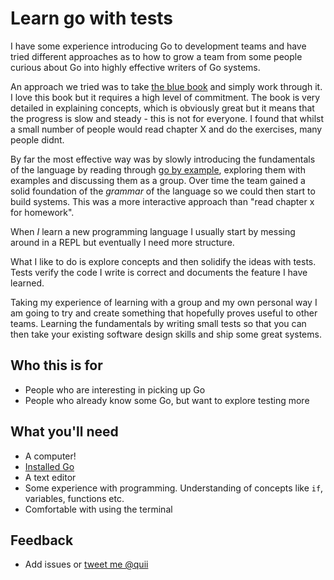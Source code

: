 # Learn go with tests

I have some experience introducing Go to development teams and have tried different approaches as to how to grow a team from some people curious about Go into highly effective writers of Go systems.

An approach we tried was to take [the blue book](https://www.amazon.co.uk/Programming-Language-Addison-Wesley-Professional-Computing/dp/0134190440) and simply work through it. I love this book but it requires a high level of commitment. The book is very detailed in explaining concepts, which is obviously great but it means that the progress is slow and steady - this is not for everyone. I found that whilst a small number of people would read chapter X and do the exercises, many people didnt.

By far the most effective way was by slowly introducing the fundamentals of the language by reading through [go by example](https://gobyexample.com/), exploring them with examples and discussing them as a group. Over time the team gained a solid foundation of the _grammar_ of the language so we could then start to build systems. This was a more interactive approach than "read chapter x for homework".

When *I* learn a new programming language I usually start by messing around in a REPL but eventually I need more structure. 

What I like to do is explore concepts and then solidify the ideas with tests. Tests verify the code I write is correct and documents the feature I have learned. 

Taking my experience of learning with a group and my own personal way I am going to try and create something that hopefully proves useful to other teams. Learning the fundamentals by writing small tests so that you can then take your existing software design skills and ship some great systems. 

## Who this is for

- People who are interesting in picking up Go
- People who already know some Go, but want to explore testing more

## What you'll need

- A computer!
- [Installed Go](https://golang.org/)
- A text editor
- Some experience with programming. Understanding of concepts like `if`, variables, functions etc. 
- Comfortable with using the terminal

## Feedback

- Add issues or [tweet me @quii](https://twitter.com/quii)